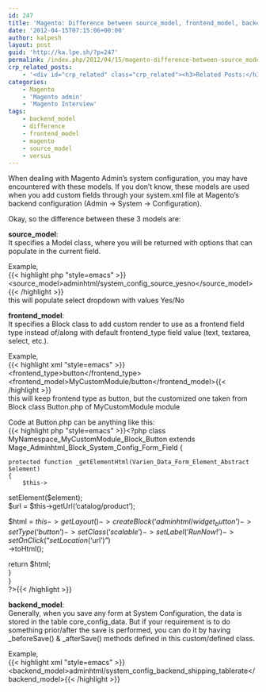 ```yaml
---
id: 247
title: 'Magento: Difference between source_model, frontend_model, backend_model'
date: '2012-04-15T07:15:06+00:00'
author: kalpesh
layout: post
guid: 'http://ka.lpe.sh/?p=247'
permalink: /index.php/2012/04/15/magento-difference-between-source_model-frontend_model-backend_model/
crp_related_posts:
    - '<div id="crp_related" class="crp_related"><h3>Related Posts:</h3><ul><li><a href="http://ka.lpe.sh/2012/07/19/magento-interview-questions-and-answers/"     class="crp_title">Magento Interview questions and answers</a></li><li><a href="http://ka.lpe.sh/2011/12/31/magento-admin-forcing-invoice-and-ship-button-together/"     class="crp_title">Magento Admin &#8211; Forcing Invoice and Ship button together</a></li><li><a href="http://ka.lpe.sh/2011/06/08/overriderewrite-magento-core-blocks-and-controllers/"     class="crp_title">Override/Rewrite Magento core blocks and controllers</a></li><li><a href="http://ka.lpe.sh/2012/07/12/magento-add-radio-checkbox-button-to-admin-grid/"     class="crp_title">Magento add radio / checkbox button to admin grid</a></li><li><a href="http://ka.lpe.sh/2012/01/29/magento-advanced-interview-questions/"     class="crp_title">Magento Advanced Interview Questions</a></li></ul></div>'
categories:
    - Magento
    - 'Magento admin'
    - 'Magento Interview'
tags:
    - backend_model
    - difference
    - frontend_model
    - magento
    - source_model
    - versus
---
```


When dealing with Magento Admin’s system configuration, you may have encountered with these models. If you don’t know, these models are used when you add custom fields through your system.xml file at Magento’s backend configuration (Admin -> System -> Configuration).

Okay, so the difference between these 3 models are:

**source_model**:  
It specifies a Model class, where you will be returned with options that can populate in the current field.

Example,  
{{< highlight php "style=emacs" >}}<source_model>adminhtml/system_config_source_yesno</source_model>{{< /highlight >}}  
this will populate select dropdown with values Yes/No

**frontend_model**:  
It specifies a Block class to add custom render to use as a frontend field type instead of/along with default frontend_type field value (text, textarea, select, etc.).

Example,  
{{< highlight xml "style=emacs" >}}<frontend_type>button</frontend_type>  
<frontend_model>MyCustomModule/button</frontend_model>{{< /highlight >}}  
this will keep frontend type as button, but the customized one taken from Block class Button.php of MyCustomModule module

Code at Button.php can be anything like this:  
{{< highlight php "style=emacs" >}}<?php class MyNamespace_MyCustomModule_Block_Button extends Mage_Adminhtml_Block_System_Config_Form_Field
{

    protected function _getElementHtml(Varien_Data_Form_Element_Abstract $element)
    {
        $this->
setElement($element);  
 $url = $this->getUrl(‘catalog/product’);

 $html = $this->getLayout()->createBlock(‘adminhtml/widget_button’)  
 ->setType(‘button’)  
 ->setClass(‘scalable’)  
 ->setLabel(‘Run Now !’)  
 ->setOnClick(“setLocation(‘$url’)”)  
 ->toHtml();

 return $html;  
 }  
}  
?>{{< /highlight >}}

**backend_model**:  
Generally, when you save any form at System Configuration, the data is stored in the table core_config_data. But if your requirement is to do something prior/after the save is performed, you can do it by having _beforeSave() &amp; _afterSave() methods defined in this custom/defined class.

Example,  
{{< highlight xml "style=emacs" >}}<backend_model>adminhtml/system_config_backend_shipping_tablerate</backend_model>{{< /highlight >}}